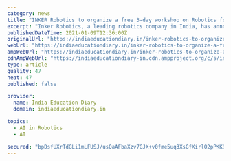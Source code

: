 ```yaml
---
category: news
title: "INKER Robotics to organize a free 3-day workshop on Robotics for students and faculty"
excerpt: "Inker Robotics, a leading robotics company in India, has announced that it will be organizing a 3-day Free Workshop on Industrial Automation between January 13, 14, and 15 at"
publishedDateTime: 2021-01-09T12:36:00Z
originalUrl: "https://indiaeducationdiary.in/inker-robotics-to-organize-a-free-3-day-workshop-on-robotics-for-students-and-faculty/"
webUrl: "https://indiaeducationdiary.in/inker-robotics-to-organize-a-free-3-day-workshop-on-robotics-for-students-and-faculty/"
ampWebUrl: "https://indiaeducationdiary.in/inker-robotics-to-organize-a-free-3-day-workshop-on-robotics-for-students-and-faculty/?amp"
cdnAmpWebUrl: "https://indiaeducationdiary-in.cdn.ampproject.org/c/s/indiaeducationdiary.in/inker-robotics-to-organize-a-free-3-day-workshop-on-robotics-for-students-and-faculty/?amp"
type: article
quality: 47
heat: 47
published: false

provider:
  name: India Education Diary
  domain: indiaeducationdiary.in

topics:
  - AI in Robotics
  - AI

secured: "bpDsfUXrTdGLi1mLFUSJ/usQaAFbaXzv7GJX+v0fme5uq3XsGfXirlO2pPKK9/UnFG8AcAmt/C4k8yCjdFy4HD8ngHf5IdwvTBg4jM+oY3GB/QajapmGcExYTRW1LHgIS3z+YuViZL8wyIPSqNILT0FlHNA3IuvSg4C6vRrwxnTGr0iqEEJcJeyeK+MKskixRqTMFA/4wSWw0pggVcP+ug8b3mMcmkQd9ZHasTvBM37V6GbZSTxgJdtFpnItxuGkP6WYt/JNwRRYzOdWSjGSTQAoxM+mriGqtCWxo3pvJIOyZD0y6cU+VecmfQUXUIpTZcfvwUzCR9SuXIluL/bVpfCfnIGgLmrqzyuSd8YLiCY=;Dg08oDzmmFHLpdgTnfKgCA=="
---
```


